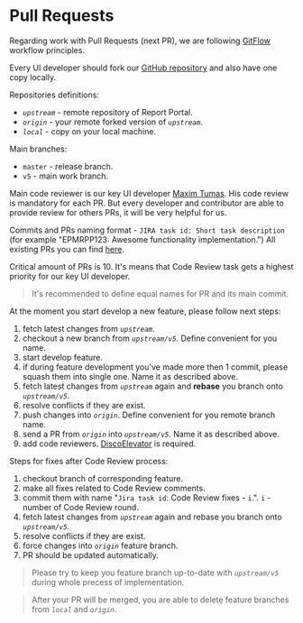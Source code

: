 # Pull Requests

Regarding work with Pull Requests (next PR), we are following [GitFlow](https://www.atlassian.com/git/tutorials/comparing-workflows/gitflow-workflow) workflow principles.

Every UI developer should fork our [GitHub repository](https://github.com/reportportal/service-ui) and also have one copy locally.

Repositories definitions:

- _`upstream`_ - remote repository of Report Portal.
- _`origin`_ - your remote forked version of _`upstream`_.
- _`local`_ - copy on your local machine.

Main branches:

- `master` - release branch.
- `v5` - main work branch.

Main code reviewer is our key UI developer [Maxim Tumas](https://telescope.epam.com/who/Maxim_Tumas). His code review is mandatory for each PR. But every developer and contributor are able to provide review for others PRs, it will be very helpful for us.

Commits and PRs naming format - `JIRA task id: Short task description` (for example "EPMRPP123: Awesome functionality implementation.")
All existing PRs you can find [here](https://github.com/reportportal/service-ui/pulls).

Critical amount of PRs is 10. It's means that Code Review task gets a highest priority for our key UI developer.

> It's recommended to define equal names for PR and its main commit.

At the moment you start develop a new feature, please follow next steps:

1.  fetch latest changes from _`upstream`_.
2.  checkout a new branch from _`upstream/v5`_. Define convenient for you name.
3.  start develop feature.
4.  if during feature development you've made more then 1 commit, please squash them into single one. Name it as described above.
5.  fetch latest changes from _`upstream`_ again and **rebase** you branch onto _`upstream/v5`_.
6.  resolve conflicts if they are exist.
7.  push changes into _`origin`_. Define convenient for you remote branch name.
8.  send a PR from _`origin`_ into _`upstream/v5`_. Name it as described above.
9.  add code reviewers. [DiscoElevator](https://github.com/DiscoElevator) is required.

Steps for fixes after Code Review process:

1.  checkout branch of corresponding feature.
2.  make all fixes related to Code Review comments.
3.  commit them with name "`Jira task id`: Code Review fixes - `i`.". `i` - number of Code Review round.
4.  fetch latest changes from _`upstream`_ again and rebase you branch onto _`upstream/v5`_.
5.  resolve conflicts if they are exist.
6.  force changes into _`origin`_ feature branch.
7.  PR should be updated automatically.

> Please try to keep you feature branch up-to-date with _`upstream/v5`_ during whole precess of implementation.

> After your PR will be merged, you are able to delete feature branches from _`local`_ and _`origin`_.
